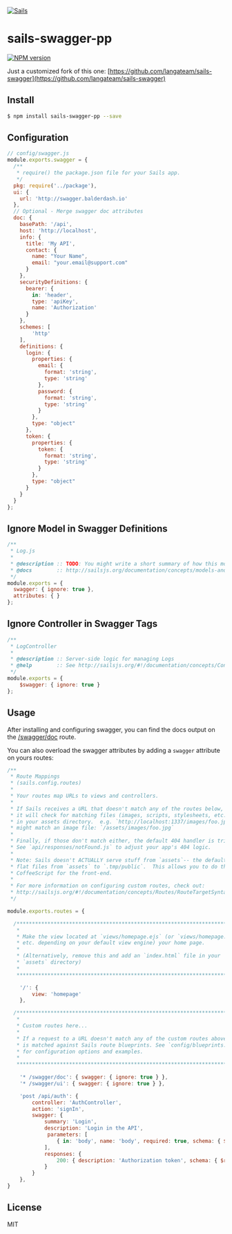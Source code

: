 [![Sails][sails-image]][sails-url]

# sails-swagger-pp

[![NPM version][npm-image]][npm-url]
<!--[![Build status][ci-image]][ci-url]-->
<!--[![Dependency Status][daviddm-image]][daviddm-url]-->
<!--[![Code Climate][codeclimate-image]][codeclimate-url]-->

Just a customized fork of this one: [https://github.com/langateam/sails-swagger](https://github.com/langateam/sails-swagger)

## Install

```sh
$ npm install sails-swagger-pp --save
```

## Configuration
```js
// config/swagger.js
module.exports.swagger = {
  /**
   * require() the package.json file for your Sails app.
   */
  pkg: require('../package'),
  ui: {
    url: 'http://swagger.balderdash.io'
  },
  // Optional - Merge swagger doc attributes
  doc: {
    basePath: '/api',
    host: 'http://localhost',
    info: {
      title: 'My API',
      contact: {
        name: "Your Name",
        email: "your.email@support.com"
      }
    },
    securityDefinitions: {
      bearer: {
        in: 'header',
        type: 'apiKey',
        name: 'Authorization'
      }
    },
    schemes: [
        'http'
    ],
    definitions: {
      login: {
        properties: {
          email: {
            format: 'string',
            type: 'string'
          },
          password: {
            format: 'string',
            type: 'string'
          }
        },
        type: "object"
      },
      token: {
        properties: {
          token: {
            format: 'string',
            type: 'string'
          }
        },
        type: "object"
      }
    }
  }
};
```

## Ignore Model in Swagger Definitions
```js
/**
 * Log.js
 *
 * @description :: TODO: You might write a short summary of how this model works and what it represents here.
 * @docs        :: http://sailsjs.org/documentation/concepts/models-and-orm/models
 */
module.exports = {
  swagger: { ignore: true },
  attributes: { }
};
```

## Ignore Controller in Swagger Tags
```js
/**
 * LogController
 *
 * @description :: Server-side logic for managing Logs
 * @help        :: See http://sailsjs.org/#!/documentation/concepts/Controllers
 */
module.exports = {
    $swagger: { ignore: true }
};
```

## Usage
After installing and configuring swagger, you can find the docs output on the [/swagger/doc](http://localhost:1337/swagger/doc) route.

You can also overload the swagger attributes by adding a `swagger` attribute on yours routes:

```js
/**
 * Route Mappings
 * (sails.config.routes)
 *
 * Your routes map URLs to views and controllers.
 *
 * If Sails receives a URL that doesn't match any of the routes below,
 * it will check for matching files (images, scripts, stylesheets, etc.)
 * in your assets directory.  e.g. `http://localhost:1337/images/foo.jpg`
 * might match an image file: `/assets/images/foo.jpg`
 *
 * Finally, if those don't match either, the default 404 handler is triggered.
 * See `api/responses/notFound.js` to adjust your app's 404 logic.
 *
 * Note: Sails doesn't ACTUALLY serve stuff from `assets`-- the default Gruntfile in Sails copies
 * flat files from `assets` to `.tmp/public`.  This allows you to do things like compile LESS or
 * CoffeeScript for the front-end.
 *
 * For more information on configuring custom routes, check out:
 * http://sailsjs.org/#!/documentation/concepts/Routes/RouteTargetSyntax.html
 */

module.exports.routes = {

  /***************************************************************************
   *                                                                          *
   * Make the view located at `views/homepage.ejs` (or `views/homepage.jade`, *
   * etc. depending on your default view engine) your home page.              *
   *                                                                          *
   * (Alternatively, remove this and add an `index.html` file in your         *
   * `assets` directory)                                                      *
   *                                                                          *
   ***************************************************************************/

    '/': {
        view: 'homepage'
    },

  /***************************************************************************
   *                                                                          *
   * Custom routes here...                                                    *
   *                                                                          *
   * If a request to a URL doesn't match any of the custom routes above, it   *
   * is matched against Sails route blueprints. See `config/blueprints.js`    *
   * for configuration options and examples.                                  *
   *                                                                          *
   ***************************************************************************/
   
    '* /swagger/doc': { swagger: { ignore: true } },
    '* /swagger/ui': { swagger: { ignore: true } },

    'post /api/auth': {
        controller: 'AuthController',
        action: 'signIn',
        swagger: {
            summary: 'Login',
            description: 'Login in the API',
             parameters: [
                { in: 'body', name: 'body', required: true, schema: { $ref: '#/definitions/login' } }
            ],
            responses: {
                200: { description: 'Authorization token', schema: { $ref: '#/definitions/token' } }
            }
        }
    },
}
```

## License
MIT

[sails-image]: http://i.imgur.com/RIvu9.png
[sails-url]: http://sailsjs.org
[npm-image]: https://img.shields.io/npm/v/sails-swagger-pp.svg
[npm-url]: https://npmjs.org/package/sails-swagger-pp
[ci-image]: https://img.shields.io/travis/FernandoFranco/sails-swagger-pp/master.svg?style=flat
[ci-url]: https://travis-ci.org/FernandoFranco/sails-swagger-pp
[daviddm-image]: http://img.shields.io/david/FernandoFranco/sails-swagger-pp.svg?style=flat
[daviddm-url]: https://david-dm.org/FernandoFranco/sails-swagger-pp
[codeclimate-image]: https://img.shields.io/codeclimate/github/FernandoFranco/sails-swagger-pp.svg?style=flat
[codeclimate-url]: https://codeclimate.com/github/FernandoFranco/sails-swagger-pp
